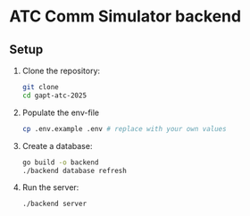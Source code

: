 # ATC Comm Simulator backend

## Setup
1. Clone the repository:
   ```bash
   git clone
   cd gapt-atc-2025
    ```
2. Populate the env-file
    ```bash
    cp .env.example .env # replace with your own values
    ```
3. Create a database:
    ```bash
   go build -o backend
   ./backend database refresh
    ```
4. Run the server:
    ```bask
   ./backend server
   ```